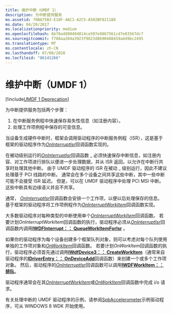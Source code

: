 ```yaml
---
title: 维护中断（UMDF 1）
description: 为中断提供服务
ms.assetid: 79BA75B3-E10F-4AC1-A2C5-A502BF821188
ms.date: 04/20/2017
ms.localizationpriority: medium
ms.openlocfilehash: 6b70a4890494814ce597e9867561cd7e03567dc7
ms.sourcegitcommit: f788aa204a3923f9023d8690488459a4d9bc2495
ms.translationtype: MT
ms.contentlocale: zh-CN
ms.lasthandoff: 07/08/2020
ms.locfileid: "86141266"
---
```

# <a name="servicing-an-interrupt-umdf-1"></a>维护中断（UMDF 1）


[!include[UMDF 1 Deprecation](../includes/umdf-1-deprecation.md)]

为中断提供服务包括两个步骤：

1.  在中断服务例程中快速保存易失性信息（如注册内容）。
2.  处理工作项例程中保存的可变信息。

当设备生成硬件中断时，框架会调用驱动程序的中断服务例程（ISR），这是基于框架的驱动程序作为[*OnInterruptIsr*](https://docs.microsoft.com/windows-hardware/drivers/ddi/wudfinterrupt/nc-wudfinterrupt-wudf_interrupt_isr)回调函数实现的。

在被动级别运行的[*OnInterruptIsr*](https://docs.microsoft.com/windows-hardware/drivers/ddi/wudfinterrupt/nc-wudfinterrupt-wudf_interrupt_isr)回调函数 \_ 必须快速保存中断信息，如注册内容、对工作项进行排队以便进一步处理数据，并从 ISR 返回，以允许在中断行共享时处理其他中断。 由于 UMDF 驱动程序的 ISR 在被动 \_ 级别运行，因此不建议处理基于 PCI 线路的中断。 通常会在多个设备之间共享这些中断，其中一些中断可能不会接受 ISR 延迟。 但是，可以在 UMDF 驱动程序中处理 PCI MSI 中断。 这些中断具有边缘语义并且不共享。

通常， [*OnInterruptIsr*](https://docs.microsoft.com/windows-hardware/drivers/ddi/wudfinterrupt/nc-wudfinterrupt-wudf_interrupt_isr)回调函数会安排一个工作项，以便以后处理保存的信息。 基于框架的驱动程序将工作项例程作为[*OnInterruptWorkItem*](https://docs.microsoft.com/windows-hardware/drivers/ddi/wudfinterrupt/nc-wudfinterrupt-wudf_interrupt_workitem)回调函数实现。

大多数驱动程序对每种类型的中断使用单个[*OnInterruptWorkItem*](https://docs.microsoft.com/windows-hardware/drivers/ddi/wudfinterrupt/nc-wudfinterrupt-wudf_interrupt_workitem)回调函数。 若要计划*OnInterruptWorkItem*回调函数的执行，驱动程序必须从[*OnInterruptIsr*](https://docs.microsoft.com/windows-hardware/drivers/ddi/wudfinterrupt/nc-wudfinterrupt-wudf_interrupt_isr)回调函数内调用[**IWDFInterrupt：： QueueWorkItemForIsr**](https://docs.microsoft.com/windows-hardware/drivers/ddi/wudfddi/nf-wudfddi-iwdfinterrupt-queueworkitemforisr) 。

如果你的驱动程序为每个设备创建多个框架队列对象，则可以考虑对每个队列使用单独的工作项对象和[*OnWorkItem*](https://docs.microsoft.com/windows-hardware/drivers/ddi/wudfworkitem/nc-wudfworkitem-wudf_workitem_function)回调函数。 若要计划*OnWorkItem*回调函数的执行，驱动程序必须首先通过调用[**IWdfDevice3：： CreateWorkItem**](https://docs.microsoft.com/windows-hardware/drivers/ddi/wudfddi/nf-wudfddi-iwdfdevice3-createworkitem)（通常来自驱动程序的[**IDriverEntry：： OnDeviceAdd**](https://docs.microsoft.com/windows-hardware/drivers/ddi/wudfddi/nf-wudfddi-idriverentry-ondeviceadd)回调函数）来创建一个或多个工作项对象。 然后，驱动程序的[*OnInterruptIsr*](https://docs.microsoft.com/windows-hardware/drivers/ddi/wudfinterrupt/nc-wudfinterrupt-wudf_interrupt_isr)回调函数可以调用[**IWDFWorkItem：：排队**](https://docs.microsoft.com/windows-hardware/drivers/ddi/wudfddi/nf-wudfddi-iwdfworkitem-enqueue)。

驱动程序通常会在其[*OnInterruptWorkItem*](https://docs.microsoft.com/windows-hardware/drivers/ddi/wudfinterrupt/nc-wudfinterrupt-wudf_interrupt_workitem)或[*OnWorkItem*](https://docs.microsoft.com/windows-hardware/drivers/ddi/wudfworkitem/nc-wudfworkitem-wudf_workitem_function)回调函数中完成 i/o 请求。

有关处理中断的 UMDF 驱动程序的示例，请参阅[SpbAccelerometer](https://go.microsoft.com/fwlink/p/?linkid=256189)示例驱动程序，可从 WINDOWS 8 WDK 开始使用。

 

 





